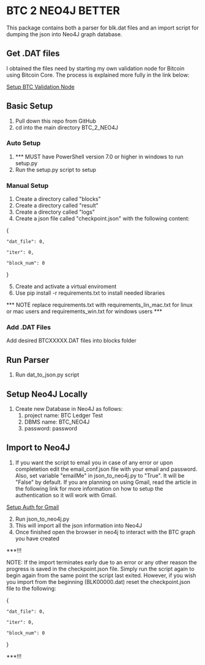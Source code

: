 # BTC 2 NEO4J BETTER

This package contains both a parser for blk.dat files and an import script for dumping the json into Neo4J graph database.

## Get .DAT files

I obtained the files need by starting my own validation node for Bitcoin using Bitcoin Core. The process is explained more fully in the link below:

[Setup BTC Validation Node](https://link-url-here.org)

## Basic Setup

1. Pull down this repo from GitHub
2. cd into the main directory BTC_2_NEO4J

### Auto Setup

1. *** MUST have PowerShell version 7.0 or higher in windows to run setup.py
2. Run the setup.py script to setup

### Manual Setup

1. Create a directory called "blocks"
2. Create a directory called "result"
3. Create a directory called "logs"
4. Create a json file called "checkpoint.json" with the following content:

{

    "dat_file": 0,

    "iter": 0,

    "block_num": 0

}

5. Create and activate a virtual enviroment
6. Use pip install -r requirements.txt to install needed libraries

*** NOTE replace requirements.txt with requirements_lin_mac.txt for linux or mac users and requirements_win.txt for windows users ***

### Add .DAT Files

Add desired BTCXXXXX.DAT files into blocks folder

## Run Parser

1. Run dat_to_json.py script

## Setup Neo4J Locally

1. Create new Database in Neo4J as follows:
   1. project name: BTC Ledger Test
   2. DBMS name: BTC_NEO4J
   3. password: password

## Import to Neo4J

1. If you want the script to email you in case of any error or upon completetion edit the email_conf.json file with your email and password. Also, set variable "emailMe" in json_to_neo4j.py to "True". It will be "False" by default. If you are planning on using Gmail, read the article in the following link for more information on how to setup the authentication so it will work with Gmail.

[Setup Auth for Gmail](https://leimao.github.io/blog/Python-Send-Gmail/)
   
2. Run json_to_neo4j.py
3. This will import all the json information into Neo4J
4. Once finished open the browser in neo4j to interact with the BTC graph you have created

***!!!

NOTE: If the import terminates early due to an error or any other reason the progress is saved in the checkpoint.json file. Simply run the script again to begin again from the same point the script last exited. However, if you wish you import from the beginning (BLK00000.dat) reset the checkpoint.json file to the following:

{

    "dat_file": 0,

    "iter": 0,

    "block_num": 0

}

***!!!
